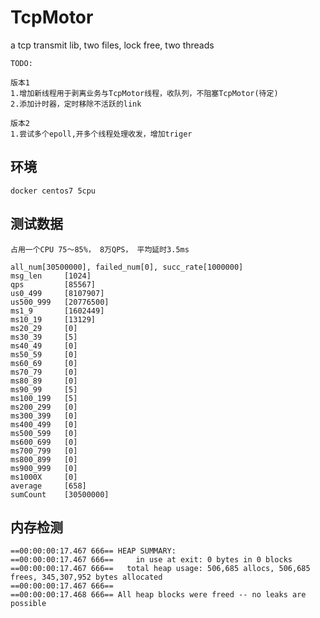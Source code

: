 # TcpMotor
a tcp transmit lib, two files, lock free, two threads

	TODO:
	
	版本1
	1.增加新线程用于剥离业务与TcpMotor线程，收队列，不阻塞TcpMotor(待定)
	2.添加计时器，定时移除不活跃的link
	
	版本2
	1.尝试多个epoll,开多个线程处理收发，增加triger
	
## 环境

	docker centos7 5cpu
	
## 测试数据
	
	占用一个CPU 75～85%， 8万QPS， 平均延时3.5ms
	
	all_num[30500000], failed_num[0], succ_rate[1000000]
	msg_len     [1024]
	qps         [85567]
	us0_499     [8107907]
	us500_999   [20776500]
	ms1_9       [1602449]
	ms10_19     [13129]
	ms20_29     [0]
	ms30_39     [5]
	ms40_49     [0]
	ms50_59     [0]
	ms60_69     [0]
	ms70_79     [0]
	ms80_89     [0]
	ms90_99     [5]
	ms100_199   [5]
	ms200_299   [0]
	ms300_399   [0]
	ms400_499   [0]
	ms500_599   [0]
	ms600_699   [0]
	ms700_799   [0]
	ms800_899   [0]
	ms900_999   [0]
	ms1000X     [0]
	average     [658]
	sumCount    [30500000]
	
## 内存检测

	==00:00:00:17.467 666== HEAP SUMMARY:
	==00:00:00:17.467 666==     in use at exit: 0 bytes in 0 blocks
	==00:00:00:17.467 666==   total heap usage: 506,685 allocs, 506,685 frees, 345,307,952 bytes allocated
	==00:00:00:17.467 666== 
	==00:00:00:17.468 666== All heap blocks were freed -- no leaks are possible